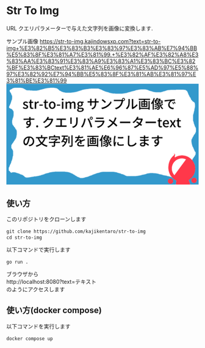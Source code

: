 # Str To Img

URL クエリパラメーターで与えた文字列を画像に変換します.

サンプル画像
https://str-to-img.kajindowsxp.com?text=str-to-img+%E3%82%B5%E3%83%B3%E3%83%97%E3%83%AB%E7%94%BB%E5%83%8F%E3%81%A7%E3%81%99.+%E3%82%AF%E3%82%A8%E3%83%AA%E3%83%91%E3%83%A9%E3%83%A1%E3%83%BC%E3%82%BF%E3%83%BCtext%E3%81%AE%E6%96%87%E5%AD%97%E5%88%97%E3%82%92%E7%94%BB%E5%83%8F%E3%81%AB%E3%81%97%E3%81%BE%E3%81%99
<img src="./sample.png"/>

## 使い方

このリポジトリをクローンします

```
git clone https://github.com/kajikentaro/str-to-img
cd str-to-img
```

以下コマンドで実行します

```
go run .
```

ブラウザから  
http://localhost:8080?text=テキスト  
のようにアクセスします

## 使い方(docker compose)

以下コマンドを実行します

```
docker compose up
```
